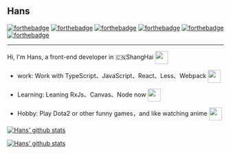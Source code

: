 ## Hans
[![forthebadge](https://forthebadge.com/images/badges/ages-18.svg)](https://forthebadge.com)
[![forthebadge](https://forthebadge.com/images/badges/uses-css.svg)](https://forthebadge.com)
[![forthebadge](https://forthebadge.com/images/badges/uses-html.svg)](https://forthebadge.com)
[![forthebadge](https://forthebadge.com/images/badges/uses-js.svg)](https://forthebadge.com)
[![forthebadge](https://forthebadge.com/images/badges/built-with-love.svg)](https://forthebadge.com)
[![forthebadge](https://forthebadge.com/images/badges/for-you.svg)](https://forthebadge.com)

------------------------------------------------------------------------------------------------------

Hi, I'm Hans, a front-end developer in 🇨🇳ShangHai <img src="https://wx4.sinaimg.cn/large/006ahuzrly1gf1b9zd3bzg305x037gmc.gif" height="30" align="center" />

- work: Work with TypeScript、JavaScript、React、Less、Webpack <img src="https://wx4.sinaimg.cn/large/006ahuzrly1gf1b9zpvprg306h036dga.gif" height="30" align="center" />

- Learning: Leaning RxJs、Canvas、Node now <img src="https://wx3.sinaimg.cn/large/006ahuzrly1gf1bdl63tfg305q036js6.gif" height="30" align="center" />

- Hobby: Play Dota2 or other funny games，and like watching anime <img src="https://wx1.sinaimg.cn/large/006ahuzrly1gf1ba12plgg30cu036gn3.gif" height="30" align="center" />

[![Hans' github stats](https://github-readme-stats.vercel.app/api?username=MatchaDog&title_color=ff6e96&icon_color=79dafa&text_color=f8f8f2&bg_color=282a36)](https://github.com/anuraghazra/github-readme-stats)

[![Hans' github stats](https://github-readme-stats.vercel.app/api/top-langs/?username=MatchaDog&layout=compact)](https://github.com/anuraghazra/github-readme-stats)
